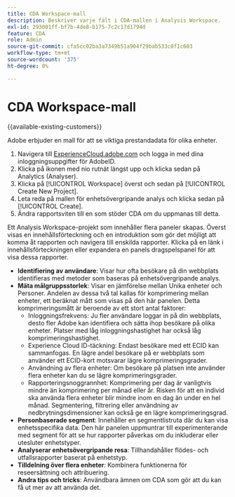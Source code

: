 ```yaml
---
title: CDA Workspace-mall
description: Beskriver varje fält i CDA-mallen i Analysis Workspace.
exl-id: 293001ff-bf7b-4de8-b175-7c2c17d1794d
feature: CDA
role: Admin
source-git-commit: cfa5cc02ba3a7349b51a904f29bab533c0f1c603
workflow-type: tm+mt
source-wordcount: '375'
ht-degree: 0%

---
```


# CDA Workspace-mall

{{available-existing-customers}}

Adobe erbjuder en mall för att se viktiga prestandadata för olika enheter.

1. Navigera till [ExperienceCloud.adobe.com](https://experiencecloud.adobe.com) och logga in med dina inloggningsuppgifter för AdobeID.
1. Klicka på ikonen med nio rutnät längst upp och klicka sedan på Analytics (Analyser).
1. Klicka på [!UICONTROL Workspace] överst och sedan på [!UICONTROL Create New Project].
1. Leta reda på mallen för enhetsövergripande analys och klicka sedan på [!UICONTROL Create].
1. Ändra rapportsviten till en som stöder CDA om du uppmanas till detta.

Ett Analysis Workspace-projekt som innehåller flera paneler skapas. Överst visas en innehållsförteckning och en introduktion som gör det möjligt att komma åt rapporten och navigera till enskilda rapporter. Klicka på en länk i innehållsförteckningen eller expandera en panels dragspelspanel för att visa dessa rapporter.

<!--The content below is mirrored in /help/analyze/analysis-workspace/build-workspace-project/starter-projects.md-->

* **Identifiering av användare**: Visar hur ofta besökare på din webbplats identifieras med metoder som baseras på enhetsövergripande analys.
* **Mäta målgruppsstorlek**: Visar en jämförelse mellan Unika enheter och Personer. Andelen av dessa två tal kallas för komprimering mellan enheter, ett beräknat mått som visas på den här panelen. Detta komprimeringsmått är beroende av ett stort antal faktorer:
   * Inloggningsfrekvens: Ju fler användare loggar in på din webbplats, desto fler Adobe kan identifiera och sätta ihop besökare på olika enheter. Platser med låg inloggningshastighet har också låg komprimeringshastighet.
   * Experience Cloud ID-täckning: Endast besökare med ett ECID kan sammanfogas. En lägre andel besökare på er webbplats som använder ett ECID-kort motsvarar lägre komprimeringsgrader.
   * Användning av flera enheter: Om besökare på platsen inte använder flera enheter kan du se lägre komprimeringsgrader.
   * Rapporteringsnoggrannhet: Komprimering per dag är vanligtvis mindre än komprimering per månad eller år. Risken för att en individ ska använda flera enheter blir mindre inom en dag än under en hel månad. Segmentering, filtrering eller användning av nedbrytningsdimensioner kan också ge en lägre komprimeringsgrad.
* **Personbaserade segment**: Innehåller en segmentlistruta där du kan visa enhetsspecifika data. Den här panelen uppmuntrar till experimenterande med segment för att se hur rapporter påverkas om du inkluderar eller utesluter enhetstyper.
* **Analyserar enhetsövergripande resa**: Tillhandahåller flödes- och utfallsrapporter baserat på enhetstyp.
* **Tilldelning över flera enheter**: Kombinera funktionerna för reseersättning och attribuering.
* **Andra tips och tricks**: Användbara ämnen om CDA som gör att du kan få ut mer av att använda det.
